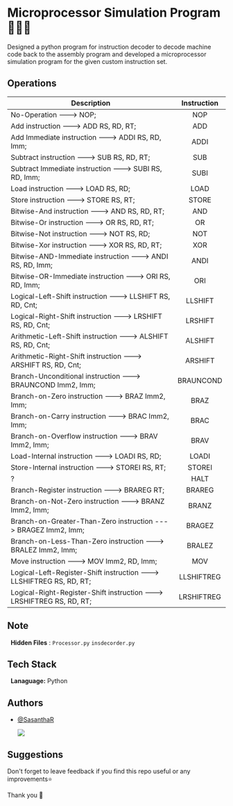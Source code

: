 
# Microprocessor Simulation Program 📑📌📝

Designed a python program for instruction decoder to decode machine code back to the assembly program and developed a microprocessor simulation program for the given custom instruction set.


## Operations

| **Description**                                                                                   | **Instruction** |
|---------------------------------------------------------------------------------------------------|:---------------:|
| No-Operation ---> NOP;                                                                            |       NOP       |
| Add instruction ---> ADD RS, RD, RT;                                                              |       ADD       |
| Add Immediate instruction ---> ADDI RS, RD, Imm;                                                  |      ADDI       |
| Subtract instruction ---> SUB RS, RD, RT;                                                         |       SUB       |
| Subtract Immediate instruction ---> SUBI RS, RD, Imm;                                             |      SUBI       |
| Load instruction ---> LOAD RS, RD;                                                                |      LOAD       |
| Store instruction ---> STORE RS, RT;                                                              |      STORE      |
| Bitwise-And instruction ---> AND RS, RD, RT;                                                      |       AND       |
| Bitwise-Or instruction ---> OR RS, RD, RT;                                                        |       OR        |
| Bitwise-Not instruction ---> NOT RS, RD;                                                          |       NOT       |
| Bitwise-Xor instruction ---> XOR RS, RD, RT;                                                      |       XOR       |
| Bitwise-AND-Immediate instruction ---> ANDI RS, RD, Imm;                                          |      ANDI       |
| Bitwise-OR-Immediate instruction ---> ORI RS, RD, Imm;                                            |       ORI       |
| Logical-Left-Shift instruction ---> LLSHIFT RS, RD, Cnt;                                          |     LLSHIFT     |
| Logical-Right-Shift instruction ---> LRSHIFT RS, RD, Cnt;                                         |     LRSHIFT     |
| Arithmetic-Left-Shift instruction ---> ALSHIFT RS, RD, Cnt;                                       |     ALSHIFT     |
| Arithmetic-Right-Shift instruction ---> ARSHIFT RS, RD, Cnt;                                      |     ARSHIFT     |
| Branch-Unconditional instruction ---> BRAUNCOND Imm2, Imm;                                        |    BRAUNCOND    |
| Branch-on-Zero instruction ---> BRAZ Imm2, Imm;                                                   |      BRAZ       |
| Branch-on-Carry instruction ---> BRAC Imm2, Imm;                                                  |      BRAC       |
| Branch-on-Overflow instruction ---> BRAV Imm2, Imm;                                               |      BRAV       |
| Load-Internal instruction ---> LOADI RS, RD;                                                      |      LOADI      |
| Store-Internal instruction ---> STOREI RS, RT;                                                    |     STOREI      |
| ?                                                                                                 |      HALT       |
| Branch-Register instruction ---> BRAREG RT;                                                       |     BRAREG      |
| Branch-on-Not-Zero instruction ---> BRANZ Imm2, Imm;                                              |      BRANZ      |
| Branch-on-Greater-Than-Zero instruction ---> BRAGEZ Imm2, Imm;                                    |     BRAGEZ      |
| Branch-on-Less-Than-Zero instruction ---> BRALEZ Imm2, Imm;                                       |     BRALEZ      |
| Move instruction ---> MOV Imm2, RD, Imm;                                                          |       MOV       |
| Logical-Left-Register-Shift instruction ---> LLSHIFTREG RS, RD, RT;                               |   LLSHIFTREG    |
| Logical-Right-Register-Shift instruction ---> LRSHIFTREG RS, RD, RT;                              |   LRSHIFTREG    |


## Note

 &nbsp; **Hidden Files** :   ```Processor.py``` ```insdecorder.py ```
                             
## Tech Stack  

 &nbsp; **Lanaguage:** Python  

## Authors

- [@SasanthaR](https://github.com/SasanthaR)                                                                                                        
 
  [//]: contributor-faces
 <a href="https://github.com/ngryman"><img src="https://images.weserv.nl/?url=avatars.githubusercontent.com/u/105480277?v=4&h=100&w=100&fit=cover&mask=circle&maxage=4d"></a>
  
 

## Suggestions

Don't forget to leave feedback if you find this repo useful or any improvements⭐

Thank you 🧡

    